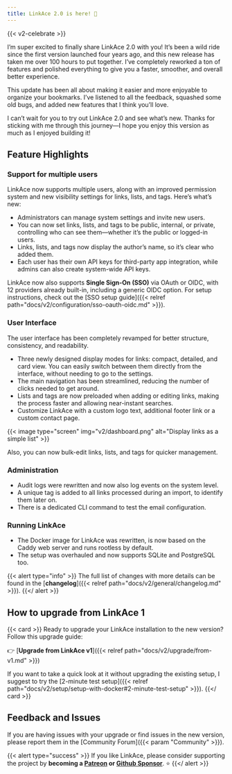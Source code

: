 ```yaml
---
title: LinkAce 2.0 is here! 💙
---
```


{{< v2-celebrate >}}

I’m super excited to finally share LinkAce 2.0 with you! It’s been a wild ride since the first version launched four years ago, and this new release has taken me over 100 hours to put together. I’ve completely reworked a ton of features and polished everything to give you a faster, smoother, and overall better experience.

This update has been all about making it easier and more enjoyable to organize your bookmarks. I’ve listened to all the feedback, squashed some old bugs, and added new features that I think you’ll love.

I can’t wait for you to try out LinkAce 2.0 and see what’s new. Thanks for sticking with me through this journey—I hope you enjoy this version as much as I enjoyed building it!

## Feature Highlights

### Support for multiple users

LinkAce now supports multiple users, along with an improved permission system and new visibility settings for links, lists, and tags. Here’s what’s new:

- Administrators can manage system settings and invite new users.
- You can now set links, lists, and tags to be public, internal, or private, controlling who can see them—whether it’s the public or logged-in users.
- Links, lists, and tags now display the author’s name, so it’s clear who added them.
- Each user has their own API keys for third-party app integration, while admins can also create system-wide API keys.

LinkAce now also supports **Single Sign-On (SSO)** via OAuth or OIDC, with 12 providers already built-in, including a generic OIDC option. For setup instructions, check out the [SSO setup guide]({{< relref path="docs/v2/configuration/sso-oauth-oidc.md" >}}).

### User Interface

The user interface has been completely revamped for better structure, consistency, and readability.

- Three newly designed display modes for links: compact, detailed, and card view. You can easily switch between them directly from the interface, without needing to go to the settings.
- The main navigation has been streamlined, reducing the number of clicks needed to get around.
- Lists and tags are now preloaded when adding or editing links, making the process faster and allowing near-instant searches.
- Customize LinkAce with a custom logo text, additional footer link or a custom contact page.

{{< image type="screen" img="v2/dashboard.png" alt="Display links as a simple list" >}}

Also, you can now bulk-edit links, lists, and tags for quicker management.

### Administration

- Audit logs were rewritten and now also log events on the system level.
- A unique tag is added to all links processed during an import, to identify them later on.
- There is a dedicated CLI command to test the email configuration.

### Running LinkAce

- The Docker image for LinkAce was rewritten, is now based on the Caddy web server and runs rootless by default.
- The setup was overhauled and now supports SQLite and PostgreSQL too.

{{< alert type="info" >}}
The full list of changes with more details can be found in the [**changelog**]({{< relref path="docs/v2/general/changelog.md" >}}).
{{</ alert >}}

## How to upgrade from LinkAce 1

{{< card >}}
Ready to upgrade your LinkAce installation to the new version? Follow this upgrade guide:

👉 [**Upgrade from LinkAce v1**]({{< relref path="docs/v2/upgrade/from-v1.md" >}})

If you want to take a quick look at it without upgrading the existing setup, I suggest to try the [2-minute test setup]({{< relref path="docs/v2/setup/setup-with-docker#2-minute-test-setup" >}}).
{{</ card >}}

## Feedback and Issues

If you are having issues with your upgrade or find issues in the new version, please report them in the [Community Forum]({{< param "Community" >}}).

{{< alert type="success" >}}
If you like LinkAce, please consider supporting the project by **becoming a [Patreon](https://www.patreon.com/Kovah)
or [Github Sponsor](https://github.com/sponsors/Kovah)**. ⭐️
{{</ alert >}}
